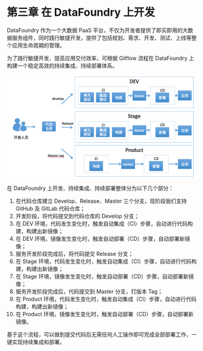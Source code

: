 # 第三章 在 DataFoundry 上开发

DataFoundry 作为一个大数据 PaaS 平台，不仅为开发者提供了即买即用的大数据服务组件，同时践行敏捷开发，提供了包括规划、需求、开发、测试、上线等整个应用生命周期的管理。

为了践行敏捷开发、提高应用交付效率，可根据 Gitflow 流程在 DataFoundry 上构建一个稳定高效的持续集成、持续部署体系。

![](img/CICD.png)

在 DataFoundry 上开发、持续集成、持续部署整体分为以下几个部分：

1. 在代码仓库建立 Develop、Release、Master 三个分支，现阶段我们支持 GitHub 及 GitLab 代码仓库；
2. 开发阶段，将代码提交到代码仓库的 Develop 分支；
3. 在 DEV 环境，代码发生变化时，触发自动集成（CI）步骤，自动进行代码构建，构建出新镜像；
4. 在 DEV 环境，镜像发生变化时，触发自动部署（CD）步骤，自动部署新镜像；
5. 服务开发阶段完成后，将代码提交 Release 分支；
6. 在 Stage 环境，代码发生变化时，触发自动集成（CI）步骤，自动进行代码构建，构建出新镜像；
7. 在 Stage 环境，镜像发生变化时，触发自动部署（CD）步骤，自动部署新镜像；
8. 服务开发阶段完成后，代码提交到 Master 分支，打版本 Tag；
9. 在 Product 环境，代码发生变化时，触发自动集成（CI）步骤，自动进行代码构建，构建出新镜像；
10. 在 Product 环境，镜像发生变化时，触发自动部署（CD）步骤，自动部署新镜像。


基于这个流程，可以做到提交代码后无需任何人工操作即可完成全部部署工作，一键实现持续集成和部署。